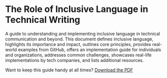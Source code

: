 # The Role of Inclusive Language in Technical Writing 

A guide to understanding and implementing inclusive language in technical communication and beyond. This document defines inclusive language, highlights its importance and impact, outlines core principles, provides real-world examples from GitHub, offers an implementation guide for individuals and organizations, addresses common challenges, showcases real-life implementations by tech companies, and lists additional resources.

Want to keep this guide handy at all times? <a href="https://raw.githubusercontent.com/majaborgosz/inclusivelanguage/main/docs/The%20Role%20of%20Inclusive%20Language%20in%20Technical%20Writing.pdf
" download>Download the PDF</a>


